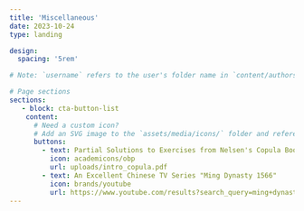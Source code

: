 ```yaml
---
title: 'Miscellaneous'
date: 2023-10-24
type: landing

design:
  spacing: '5rem'

# Note: `username` refers to the user's folder name in `content/authors/`

# Page sections
sections:
   - block: cta-button-list
    content:
      # Need a custom icon?
      # Add an SVG image to the `assets/media/icons/` folder and reference it in the `icon` field below
      buttons:
        - text: Partial Solutions to Exercises from Nelsen's Copula Book (2nd Edition)
          icon: academicons/obp
          url: uploads/intro_copula.pdf
        - text: An Excellent Chinese TV Series "Ming Dynasty 1566"
          icon: brands/youtube
          url: https://www.youtube.com/results?search_query=ming+dynasty+1566
---
```


